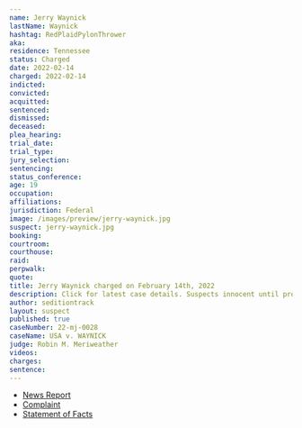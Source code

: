 ```yaml
---
name: Jerry Waynick
lastName: Waynick
hashtag: RedPlaidPylonThrower
aka:
residence: Tennessee
status: Charged
date: 2022-02-14
charged: 2022-02-14
indicted:
convicted:
acquitted:
sentenced:
dismissed:
deceased:
plea_hearing:
trial_date:
trial_type:
jury_selection:
sentencing:
status_conference:
age: 19
occupation:
affiliations:
jurisdiction: Federal
image: /images/preview/jerry-waynick.jpg
suspect: jerry-waynick.jpg
booking:
courtroom:
courthouse:
raid:
perpwalk:
quote:
title: Jerry Waynick charged on February 14th, 2022
description: Click for latest case details. Suspects innocent until proven guilty.
author: seditiontrack
layout: suspect
published: true
caseNumber: 22-mj-0028
caseName: USA v. WAYNICK
judge: Robin M. Meriweather
videos:
charges:
sentence:
---
```

- [News Report](https://www.wusa9.com/article/news/national/capitol-riots/mark-waynick-jerry-mckane-waynick-father-and-son-from-tennessee-arrested-capitol-riot-charges-accused-of-assaulting-police-officers/65-4214b364-fb57-4bb8-8463-9902ec18a648)
- [Complaint](https://www.justice.gov/usao-dc/case-multi-defendant/file/1475386/download)
- [Statement of Facts](https://www.justice.gov/usao-dc/case-multi-defendant/file/1475391/download)
